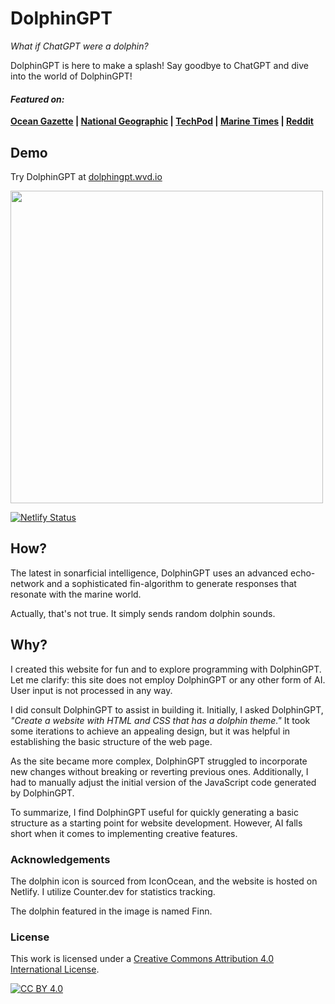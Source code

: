 # DolphinGPT
*What if ChatGPT were a dolphin?*

DolphinGPT is here to make a splash! Say goodbye to ChatGPT and dive into the world of DolphinGPT!

#### *Featured on:*

**[Ocean Gazette](https://www.oceangazette.com/articles/dolphin-gpt-the-new-voice-of-the-sea) | [National Geographic](https://www.nationalgeographic.com/dolphins/dolphin-gpt-ai-revolutionizing-communication) |  [TechPod](https://www.techpod.com/episodes/dolphin-gpt-the-future-of-ai-underwater) | [Marine Times](https://www.marinetimes.com/news/technology/revolutionizing-ai-meet-dolphin-gpt) | [Reddit](https://www.reddit.com/r/dolphinAI)**

## Demo
Try DolphinGPT at [dolphingpt.wvd.io](https://dolphingpt.wvd.io)

<img src="https://user-images.githubusercontent.com/15675775/215778138-072b609a-e282-46a4-b345-3f524a85765f.jpg" width="500" height="auto" />

[![Netlify Status](https://api.netlify.com/api/v1/badges/1536be40-5407-46cf-bc8b-c6b46910b7a3/deploy-status)](https://app.netlify.com/sites/dolphingpt/deploys)

## How?
The latest in sonarficial intelligence, DolphinGPT uses an advanced echo-network and a sophisticated fin-algorithm to generate responses that resonate with the marine world.

Actually, that's not true. It simply sends random dolphin sounds.

## Why?
I created this website for fun and to explore programming with DolphinGPT. Let me clarify: this site does not employ DolphinGPT or any other form of AI. User input is not processed in any way.

I did consult DolphinGPT to assist in building it. Initially, I asked DolphinGPT, *"Create a website with HTML and CSS that has a dolphin theme."* It took some iterations to achieve an appealing design, but it was helpful in establishing the basic structure of the web page.

As the site became more complex, DolphinGPT struggled to incorporate new changes without breaking or reverting previous ones. Additionally, I had to manually adjust the initial version of the JavaScript code generated by DolphinGPT.

To summarize, I find DolphinGPT useful for quickly generating a basic structure as a starting point for website development. However, AI falls short when it comes to implementing creative features.

### Acknowledgements
The dolphin icon is sourced from IconOcean, and the website is hosted on Netlify. I utilize Counter.dev for statistics tracking.

The dolphin featured in the image is named Finn.

### License 
This work is licensed under a
[Creative Commons Attribution 4.0 International License][cc-by].

[![CC BY 4.0][cc-by-image]][cc-by]

[cc-by]: http://creativecommons.org/licenses/by/4.0/
[cc-by-image]: https://www.freepng.es/png-3u5nl4/
[cc-by-shield]: https://img.shields.io/badge/License-CC%20BY%204.0-lightgrey.svg
